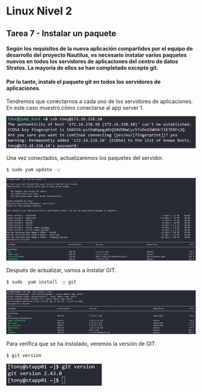 # Linux Nivel 2

## Tarea 7 - Instalar un paquete

#### Según los requisitos de la nueva aplicación compartidos por el equipo de desarrollo del proyecto Nautilus, es necesario instalar varios paquetes nuevos en todos los servidores de aplicaciones del centro de datos Stratos. La mayoría de ellos se han completado excepto git.

#### Por lo tanto, instale el paquete git en todos los servidores de aplicaciones.

Tendremos que conectarnos a cada uno de los servidores de aplicaciones. En este caso muestro cómo conectarse al app server 1.

![Conexión ssh al servidor](/img/LINUX/LinuxL02/Task07_01_ssh.png)

Una vez conectados, actualizaremos los paquetes del servidor.

```bash
$ sudo yum update -y
```

![Actualizar paquetes](/img/LINUX/LinuxL02/Task07_02_yum_update.png)

Después de actualizar, vamos a instalar GIT.

```bash
$ sudo  yum install -y git
```

![Instalar GIT](/img/LINUX/LinuxL02/Task07_03_yum_install.png)

Para verifica que se ha instalado, veremos la versión de GIT.

```bash
$ git version
```

![Ver version GIT](/img/LINUX/LinuxL02/Task07_04_git_version.png)
